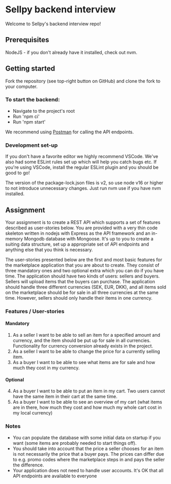 # Sellpy backend interview

Welcome to Sellpy's backend interview repo!

## Prerequisites
NodeJS - if you don't already have it installed, check out nvm.

## Getting started
Fork the repository (see top-right button on GitHub) and clone the fork to your computer.

### To start the backend:
- Navigate to the project's root
- Run 'npm ci'
- Run 'npm start'

We recommend using [Postman](https://www.postman.com/) for calling the API endpoints.

### Development set-up
If you don't have a favorite editor we highly recommend VSCode. We've also had some ESLint rules set up which will help you catch bugs etc. If you're using VSCode, install the regular ESLint plugin and you should be good to go!

The version of the package-lock.json files is v2, so use node v16 or higher to not introduce unnecessary changes. Just run nvm use if you have nvm installed.

## Assignment

Your assignment is to create a REST API which supports a set of features described as user-stories below. You are provided with a very thin code skeleton written in nodejs with Express as the API framework and an in-memory Mongodb database with Mongoose. It's up to you to create a suiting data structure, set up a appropriate set of API endpoints and anything else that you think is necessary.

The user-stories presented below are the first and most basic features for the marketplace application that you are about to create. They consist of three mandatory ones and two optional extra which you can do if you have time. The application should have two kinds of users: sellers and buyers. Sellers will upload items that the buyers can purchase. The application should handle three different currencies (SEK, EUR, DKK), and all items sold on the marketplace should be for sale in all three currencies at the same time. However, sellers should only handle their items in one currency. 

### Features / User-stories

#### Mandatory

1. As a seller I want to be able to sell an item for a specified amount and currency, and the item should be put up for sale in all currencies. Functionality for currency conversion already exists in the project.
2. As a seller I want to be able to change the price for a currently selling item.
3. As a buyer I want to be able to see what items are for sale and how much they cost in my currency.

#### Optional

4. As a buyer I want to be able to put an item in my cart. Two users cannot have the same item in their cart at the same time.
5. As a buyer I want to be able to see an overview of my cart (what items are in there, how much they cost and how much my whole cart cost in my local currency)

### Notes

- You can populate the database with some initial data on startup if you want (some items are probably needed to start things off).
- You should take into account that the price a seller chooses for an item is not necessarily the price that a buyer pays. The prices can differ due to e.g. promo codes where the marketplace steps in and pays the seller the difference.
- Your application does not need to handle user accounts. It's OK that all API endpoints are available to everyone

